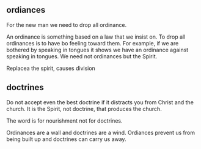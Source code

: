 ## ordiances
For the new man we need to drop all ordinance.

An ordinance is something based on a law that we insist on. To drop all ordinances is to have bo feeling toward them. For example, if we are bothered by speaking in tongues it shows we have an ordinance against speaking in tongues. We need not ordinances but the Spirit.

Replacea the spirit, causes division

## doctrines
Do not accept even the best doctrine if it distracts you from Christ and the church. It is the Spirit, not doctrine, that produces the church. 

The word is for nourishment not for doctrines.

Ordinances are a wall and doctrines are a wind. Ordiances prevent us from being built up and doctrines can carry us away.
